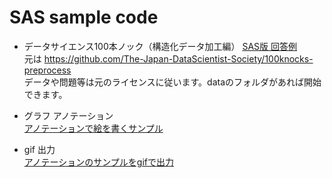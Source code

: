 # SAS sample code

* データサイエンス100本ノック（構造化データ加工編） 
[SAS版 回答例](100knokcs/answer_knock_SAS.ipynb)  
元は https://github.com/The-Japan-DataScientist-Society/100knocks-preprocess  
データや問題等は元のライセンスに従います。dataのフォルダがあれば開始できます。

* グラフ アノテーション  
[アノテーションで絵を書くサンプル](drawing.sas)  

* gif 出力  
[アノテーションのサンプルをgifで出力](drawing.gif)  
